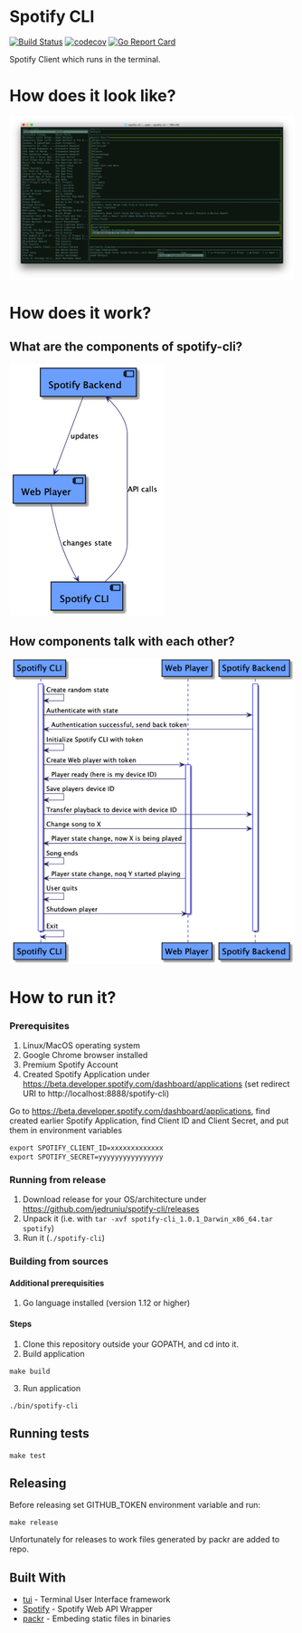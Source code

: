 # Spotify CLI
[![Build Status](https://travis-ci.org/jedruniu/spotify-cli.svg?branch=master)](https://travis-ci.org/jedruniu/spotify-cli)
[![codecov](https://codecov.io/gh/jedruniu/spotify-cli/branch/master/graph/badge.svg)](https://codecov.io/gh/jedruniu/spotify-cli)
[![Go Report Card](https://goreportcard.com/badge/github.com/jedruniu/spotify-cli)](https://goreportcard.com/report/github.com/jedruniu/spotify-cli)

Spotify Client which runs in the terminal.

# How does it look like?
![screenshot](img/screen_shot.png)

# How does it work?

## What are the components of spotify-cli?
![screenshot](img/components.png)

## How components talk with each other?
![screenshot](img/workflow.png)

# How to run it?

### Prerequisites
1. Linux/MacOS operating system
2. Google Chrome browser installed
4. Premium Spotify Account
5. Created Spotify Application under https://beta.developer.spotify.com/dashboard/applications (set redirect URI to http://localhost:8888/spotify-cli)

Go to https://beta.developer.spotify.com/dashboard/applications, find created earlier Spotify Application, find Client ID and Client Secret, and put them in environment variables
```
export SPOTIFY_CLIENT_ID=xxxxxxxxxxxxx
export SPOTIFY_SECRET=yyyyyyyyyyyyyyyy
```

### Running from release

1. Download release for your OS/architecture under https://github.com/jedruniu/spotify-cli/releases
2. Unpack it (i.e. with `tar -xvf spotify-cli_1.0.1_Darwin_x86_64.tar spotify`)
3. Run it (`./spotify-cli`)

### Building from sources

#### Additional prerequisities
1. Go language installed  (version 1.12 or higher)

#### Steps

1. Clone this repository outside your GOPATH, and cd into it.
2. Build application
```
make build
```
3. Run application
```
./bin/spotify-cli
```

## Running tests

```
make test
```

## Releasing

Before releasing set GITHUB_TOKEN environment variable and run:
```
make release
```
Unfortunately for releases to work files generated by packr are added to repo.

## Built With
* [tui](https://github.com/marcusolsson/tui-go) - Terminal User Interface framework
* [Spotify](https://github.com/zmb3/spotify) - Spotify Web API Wrapper 
* [packr](https://github.com/gobuffalo/packr) - Embeding static files in binaries
